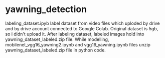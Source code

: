 # yawning_detection
labeling_dataset.ipyb label dataset from video files which uploded by drive and by drive account connected to Gooıgle Colab. Original dataset is 5gb, so i didn't upload it. After labeling dataset, labeled images hold into yawning_dataset_labeled.zip file. While modelling, mobilenet_vgg16_yawning2.ipynb and vgg19_yawning.ipynb files unzip yawning_dataset_labeled.zip file in python code.

